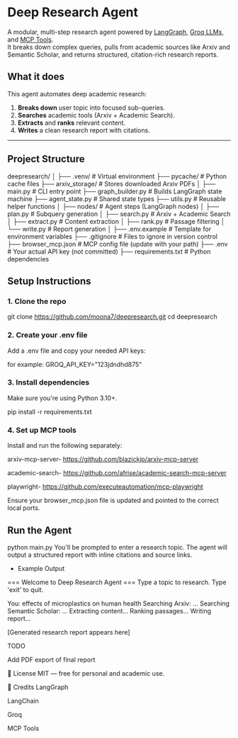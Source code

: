 # Deep Research Agent

A modular, multi-step research agent powered by [LangGraph](https://github.com/langchain-ai/langgraph), [Groq LLMs](https://groq.com/), and [MCP Tools](https://github.com/modelcontextprotocol/servers?tab=readme-ov-file).  
It breaks down complex queries, pulls from academic sources like Arxiv and Semantic Scholar, and returns structured, citation-rich research reports.


## What it does

This agent automates deep academic research:

1. **Breaks down** user topic into focused sub-queries.
2. **Searches** academic tools (Arxiv + Academic Search).
3. **Extracts** and **ranks** relevant content.
4. **Writes** a clean research report with citations.

---

## Project Structure

deepresearch/
│
├── .venv/ # Virtual environment
├── pycache/ # Python cache files
├── arxiv_storage/ # Stores downloaded Arxiv PDFs
│
├── main.py # CLI entry point
├── graph_builder.py # Builds LangGraph state machine
├── agent_state.py # Shared state types
├── utils.py # Reusable helper functions
│
├── nodes/ # Agent steps (LangGraph nodes)
│ ├── plan.py # Subquery generation
│ ├── search.py # Arxiv + Academic Search
│ ├── extract.py # Content extraction
│ ├── rank.py # Passage filtering
│ └── write.py # Report generation
│
├── .env.example # Template for environment variables
├── .gitignore # Files to ignore in version control
├── browser_mcp.json # MCP config file (update with your path)
├── .env # Your actual API key (not committed)
├── requirements.txt # Python dependencies


## Setup Instructions

### 1. Clone the repo

git clone https://github.com/moona7/deepresearch.git
cd deepresearch
### 2. Create your .env file
Add a .env file and copy your needed API keys:

for example:
GROQ_API_KEY="123jdndhd875"

### 3. Install dependencies
Make sure you're using Python 3.10+.

pip install -r requirements.txt

### 4. Set up MCP tools
Install and run the following separately:

arxiv-mcp-server- https://github.com/blazickjp/arxiv-mcp-server

academic-search- https://github.com/afrise/academic-search-mcp-server

playwright- https://github.com/executeautomation/mcp-playwright

Ensure your browser_mcp.json file is updated and pointed to the correct local ports.

## Run the Agent

python main.py
You'll be prompted to enter a research topic.
The agent will output a structured report with inline citations and source links.

- Example Output

=== Welcome to Deep Research Agent ===
Type a topic to research. Type 'exit' to quit.

You: effects of microplastics on human health
Searching Arxiv: ...
Searching Semantic Scholar: ...
Extracting content...
Ranking passages...
Writing report...

[Generated research report appears here]

TODO

 Add PDF export of final report


📜 License
MIT — free for personal and academic use.

🤝 Credits
LangGraph

LangChain

Groq

MCP Tools